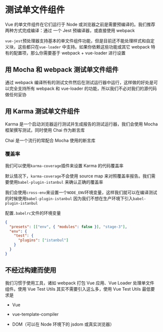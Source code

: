 # 测试单文件组件

Vue 的单文件组件在它们运行于 Node 或浏览器之前是需要预编译的。我们推荐两种方式完成编译：通过
一个 Jest 预编译器，或直接使用 webpack

`vue-jest`预处理器支持基本的单文件组件功能，但是目前还不能处理样式和自定义块，这些都只在`vue-loader`
中支持。如果你依赖这些功能或其它 webpack 特有的配置项，那么你需要基于 webpack + vue-loader 进行设置

## 用 Mocha 和 webpack 测试单文件组件

通过 webpack 编译所有的测试文件然后在测试运行器中运行，这样做的好处是可以完全支持所有 webpack 和 vue-loader
的功能，所以我们不必对我们的源代码做任何妥协

## 用 Karma 测试单文件组件

Karma 是一个启动浏览器运行测试并生成报告的测试运行器，我们会使用 Mocha 框架撰写测试，同时使用
Chai 作为断言库

Chai 是一个流行的常配合 Mocha 使用的断言库

### 覆盖率

我们可以使用`karma-coverage`插件来设置 Karma 的代码覆盖率

默认情况下，`karma-coverage`不会使用 source map 来对照覆盖率报告。我们需要使用`babel-plugin-istanbul`
来确认正确的覆盖率

我们会使用`cross-env`来设置一个`NODE_ENV`环境变量，这样我们就可以在编译测试的时候使用`babel-plugin-istanbul`
因为我们不想在生产环境下引入`babel-plugin-istanbul`

配置`.babelrc`文件的环境变量

```json
{
  "presets": [["env", { "modules": false }], "stage-3"],
  "env": {
    "test": {
      "plugins": ["istanbul"]
    }
  }
}
```

## 不经过构建而使用

我们习惯于使用工具，诸如 webpack 打包 Vue 应用、Vue Loader 处理单文件组件。使用 Vue Test Utils
其实不需要引入这么多，使用 Vue Test Utils 最低要求是

- Vue

- vue-template-compiler

- DOM（可以在 Node 环境下的 jsdom 或真实浏览器）
